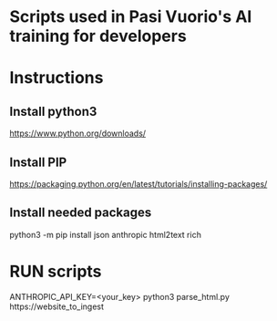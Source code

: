 # Scripts used in Pasi Vuorio's AI training for developers
# Instructions

## Install python3
https://www.python.org/downloads/
## Install PIP
https://packaging.python.org/en/latest/tutorials/installing-packages/

## Install needed packages
python3 -m pip install json anthropic html2text rich

# RUN scripts

ANTHROPIC_API_KEY=<your_key> python3 parse_html.py https://website_to_ingest

